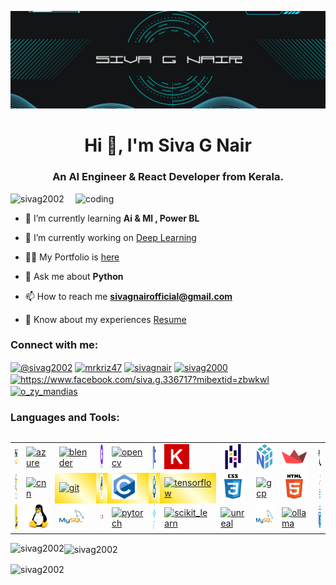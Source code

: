 ![logo](https://github.com/SivaG2002/SivaG2002/blob/main/banner)
<h1 align="center">Hi 👋, I'm Siva G Nair</h1>
<h3 align="center">An AI Engineer & React Developer from Kerala.</h3>

<img align="right" alt="coding" width="400" src="https://granroyalleigarape.com.br/wp-content/uploads/2021/05/programmer.gif">


<p align="left"> <img src="https://komarev.com/ghpvc/?username=sivag2002&label=Profile%20views&color=0e75b6&style=flat" alt="sivag2002" /> </p>

- 🌱 I’m currently learning **Ai & Ml , Power BL**

- 🔭 I’m currently working on [Deep Learning](https://github.com/SivaG2002/Botanic-Vision)

- 👨‍💻 My Portfolio is [here](https://sivag2002.github.io/My-Portfolio/)

- 💬 Ask me about **Python**

- 📫 How to reach me **sivagnairofficial@gmail.com**

- 📄 Know about my experiences [Resume](https://bit.ly/sivag-cv)
<h3 align="left">Connect with me:</h3>
<p align="left">
<a href="https://codepen.io/@sivag2002" target="blank"><img align="center" src="https://raw.githubusercontent.com/rahuldkjain/github-profile-readme-generator/master/src/images/icons/Social/codepen.svg" alt="@sivag2002" height="30" width="40" /></a>
<a href="https://twitter.com/mrkriz47" target="blank"><img align="center" src="https://raw.githubusercontent.com/rahuldkjain/github-profile-readme-generator/master/src/images/icons/Social/twitter.svg" alt="mrkriz47" height="30" width="40" /></a>
<a href="https://linkedin.com/in/sivagnair" target="blank"><img align="center" src="https://raw.githubusercontent.com/rahuldkjain/github-profile-readme-generator/master/src/images/icons/Social/linked-in-alt.svg" alt="sivagnair" height="30" width="40" /></a>
<a href="https://kaggle.com/sivag2000" target="blank"><img align="center" src="https://raw.githubusercontent.com/rahuldkjain/github-profile-readme-generator/master/src/images/icons/Social/kaggle.svg" alt="sivag2000" height="30" width="40" /></a>
<a href="https://fb.com/https://www.facebook.com/siva.g.336717?mibextid=zbwkwl" target="blank"><img align="center" src="https://raw.githubusercontent.com/rahuldkjain/github-profile-readme-generator/master/src/images/icons/Social/facebook.svg" alt="https://www.facebook.com/siva.g.336717?mibextid=zbwkwl" height="30" width="40" /></a>
<a href="https://instagram.com/o_zy_mandias" target="blank"><img align="center" src="https://raw.githubusercontent.com/rahuldkjain/github-profile-readme-generator/master/src/images/icons/Social/instagram.svg" alt="o_zy_mandias" height="30" width="40" /></a>
</p>

<h3 align="left">Languages and Tools:</h3>
<table align="left">
  <tr>
    <td><a href="https://aws.amazon.com" target="_blank" rel="noreferrer"><img src="https://raw.githubusercontent.com/devicons/devicon/master/icons/amazonwebservices/amazonwebservices-original-wordmark.svg" alt="aws" width="40" height="40"/></a></td>
    <td><a href="https://azure.microsoft.com/en-in/" target="_blank" rel="noreferrer"><img src="https://www.vectorlogo.zone/logos/microsoft_azure/microsoft_azure-icon.svg" alt="azure" width="40" height="40"/></a></td>
    <td><a href="https://www.blender.org/" target="_blank" rel="noreferrer"><img src="https://download.blender.org/branding/community/blender_community_badge_white.svg" alt="blender" width="40" height="40"/></a></td>
    <td><a href="https://getbootstrap.com" target="_blank" rel="noreferrer"><img src="https://raw.githubusercontent.com/devicons/devicon/master/icons/bootstrap/bootstrap-plain-wordmark.svg" alt="bootstrap" width="40" height="40"/></a></td>
    <td><a href="https://opencv.org/" target="_blank" rel="noreferrer"><img src="https://www.vectorlogo.zone/logos/opencv/opencv-icon.svg" alt="opencv" width="40" height="40"/></a></td>
    <td><a href="https://ultralytics.com/" target="_blank" rel="noreferrer"><img src="https://raw.githubusercontent.com/ultralytics/assets/main/logo/Ultralytics_Logotype_Original.svg" alt="ultralytics" width="40" height="40"/></a></td>
    <td><a href="https://keras.io/" target="_blank" rel="noreferrer"><img src="https://raw.githubusercontent.com/devicons/devicon/master/icons/keras/keras-original.svg" alt="keras" width="40" height="40"/></a></td>
    <td><a href="https://pandas.pydata.org/" target="_blank" rel="noreferrer"><img src="https://raw.githubusercontent.com/devicons/devicon/2ae2a900d2f041da66e950e4d48052658d850630/icons/pandas/pandas-original.svg" alt="pandas" width="40" height="40"/></a></td>
    <td><a href="https://www.nltk.org/" target="_blank" rel="noreferrer"><img src="https://raw.githubusercontent.com/devicons/devicon/master/icons/numpy/numpy-original.svg" alt="nlp" width="40" height="40"/></a></td>
    <td><a href="https://streamlit.io/" target="_blank" rel="noreferrer"><img src="https://raw.githubusercontent.com/devicons/devicon/master/icons/streamlit/streamlit-original.svg" alt="streamlit" width="40" height="40"/></a></td>
    <td><a href="https://flask.palletsprojects.com/" target="_blank" rel="noreferrer"><img src="https://raw.githubusercontent.com/devicons/devicon/master/icons/flask/flask-original.svg" alt="flask" width="40" height="40"/></a></td>
  </tr>
  <tr>
    <td><a href="https://matplotlib.org/" target="_blank" rel="noreferrer"><img src="https://raw.githubusercontent.com/devicons/devicon/master/icons/matplotlib/matplotlib-original.svg" alt="matplotlib" width="40" height="40"/></a></td>
    <td><a href="https://en.wikipedia.org/wiki/Convolutional_neural_network" target="_blank" rel="noreferrer"><img src="https://upload.wikimedia.org/wikipedia/commons/6/63/Typical_cnn.png" alt="cnn" width="40" height="40"/></a></td>
    <td style="background: linear-gradient(45deg, #FFD700, #FFFFE0, #FFD700);"><a href="https://git-scm.com/" target="_blank" rel="noreferrer"><img src="https://www.vectorlogo.zone/logos/git-scm/git-scm-icon.svg" alt="git" width="40" height="40"/></a></td>
    <td style="background: linear-gradient(45deg, #FFD700, #FFFFE0, #FFD700);"><a href="https://www.python.org" target="_blank" rel="noreferrer"><img src="https://raw.githubusercontent.com/devicons/devicon/master/icons/python/python-original.svg" alt="python" width="40" height="40"/></a></td>
    <td style="background: linear-gradient(45deg, #FFD700, #FFFFE0, #FFD700);"><a href="https://www.cprogramming.com/" target="_blank" rel="noreferrer"><img src="https://raw.githubusercontent.com/devicons/devicon/master/icons/c/c-original.svg" alt="c" width="40" height="40"/></a></td>
    <td style="background: linear-gradient(45deg, #FFD700, #FFFFE0, #FFD700);"><a href="https://www.w3schools.com/cpp/" target="_blank" rel="noreferrer"><img src="https://raw.githubusercontent.com/devicons/devicon/master/icons/cplusplus/cplusplus-original.svg" alt="cplusplus" width="40" height="40"/></a></td>
    <td style="background: linear-gradient(45deg, #FFD700, #FFFFE0, #FFD700);"><a href="https://www.tensorflow.org" target="_blank" rel="noreferrer"><img src="https://www.vectorlogo.zone/logos/tensorflow/tensorflow-icon.svg" alt="tensorflow" width="40" height="40"/></a></td>
    <td><a href="https://www.w3schools.com/css/" target="_blank" rel="noreferrer"><img src="https://raw.githubusercontent.com/devicons/devicon/master/icons/css3/css3-original-wordmark.svg" alt="css3" width="40" height="40"/></a></td>
    <td><a href="https://cloud.google.com" target="_blank" rel="noreferrer"><img src="https://www.vectorlogo.zone/logos/google_cloud/google_cloud-icon.svg" alt="gcp" width="40" height="40"/></a></td>
    <td><a href="https://www.w3.org/html/" target="_blank" rel="noreferrer"><img src="https://raw.githubusercontent.com/devicons/devicon/master/icons/html5/html5-original-wordmark.svg" alt="html5" width="40" height="40"/></a></td>
    <td><a href="https://www.java.com" target="_blank" rel="noreferrer"><img src="https://raw.githubusercontent.com/devicons/devicon/master/icons/java/java-original.svg" alt="java" width="40" height="40"/></a></td>
  </tr>
  <tr>
    <td><a href="https://developer.mozilla.org/en-US/docs/Web/JavaScript" target="_blank" rel="noreferrer"><img src="https://raw.githubusercontent.com/devicons/devicon/master/icons/javascript/javascript-original.svg" alt="javascript" width="40" height="40"/></a></td>
    <td><a href="https://www.linux.org/" target="_blank" rel="noreferrer"><img src="https://raw.githubusercontent.com/devicons/devicon/master/icons/linux/linux-original.svg" alt="linux" width="40" height="40"/></a></td>
    <td><a href="https://www.mysql.com/" target="_blank" rel="noreferrer"><img src="https://raw.githubusercontent.com/devicons/devicon/master/icons/mysql/mysql-original-wordmark.svg" alt="mysql" width="40" height="40"/></a></td>
    <td><a href="https://www.oracle.com/" target="_blank" rel="noreferrer"><img src="https://raw.githubusercontent.com/devicons/devicon/master/icons/oracle/oracle-original.svg" alt="oracle" width="40" height="40"/></a></td>
    <td><a href="https://pytorch.org/" target="_blank" rel="noreferrer"><img src="https://www.vectorlogo.zone/logos/pytorch/pytorch-icon.svg" alt="pytorch" width="40" height="40"/></a></td>
    <td><a href="https://reactjs.org/" target="_blank" rel="noreferrer"><img src="https://raw.githubusercontent.com/devicons/devicon/master/icons/react/react-original-wordmark.svg" alt="react" width="40" height="40"/></a></td>
    <td><a href="https://scikit-learn.org/" target="_blank" rel="noreferrer"><img src="https://upload.wikimedia.org/wikipedia/commons/0/05/Scikit_learn_logo_small.svg" alt="scikit_learn" width="40" height="40"/></a></td>
    <td><a href="https://unrealengine.com/" target="_blank" rel="noreferrer"><img src="https://raw.githubusercontent.com/kenangundogan/fontisto/036b7eca71aab1bef8e6a0518f7329f13ed62f6b/icons/svg/brand/unreal-engine.svg" alt="unreal" width="40" height="40"/></a></td>
    <td><a href="https://www.mysql.com/" target="_blank" rel="noreferrer"><img src="https://raw.githubusercontent.com/devicons/devicon/master/icons/mysql/mysql-original-wordmark.svg" alt="sql" width="40" height="40"/></a></td>
    <td><a href="https://ollama.ai/" target="_blank" rel="noreferrer"><img src="https://avatars.githubusercontent.com/u/13548?s=200&v=4" alt="ollama" width="40" height="40"/></a></td>
    <td><a href="https://numpy.org/" target="_blank" rel="noreferrer"><img src="https://raw.githubusercontent.com/devicons/devicon/master/icons/numpy/numpy-original.svg" alt="numpy" width="40" height="40"/></a></td>
  </tr>
</table>

<p><img align="left" src="https://github-readme-stats.vercel.app/api/top-langs?username=sivag2002&show_icons=true&locale=en&layout=compact" alt="sivag2002" /></p>

<p> <img align="center" src="https://github-readme-stats.vercel.app/api?username=sivag2002&show_icons=true&locale=en" alt="sivag2002" /></p>

<p><img align="center" src="https://github-readme-streak-stats.herokuapp.com/?user=sivag2002&" alt="sivag2002" /></p>


